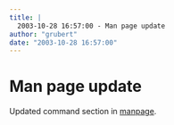 ```yaml
---
title: |
  2003-10-28 16:57:00 - Man page update
author: "grubert"
date: "2003-10-28 16:57:00"
---
```


# Man page update

Updated command section in <a href="docbook/en/html/fluxbox-man.html">manpage</a>.




